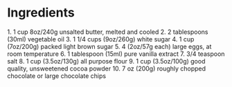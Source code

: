 <h1>Ingredients</h1>
1. 1 cup 8oz/240g unsalted butter, melted and cooled
2. 2 tablespoons (30ml) vegetable oil
3. 1 1/4 cups (9oz/260g) white sugar
4. 1 cup (7oz/200g) packed light brown sugar
5. 4 (2oz/57g each) large eggs, at room temperature
6. 1 tablespoon (15ml) pure vanilla extract
7. 3/4 teaspoon salt
8. 1 cup (3.5oz/130g) all purpose flour
9. 1 cup (3.5oz/100g) good quality, unsweetened cocoa powder
10. 7 oz (200g) roughly chopped chocolate or large chocolate chips